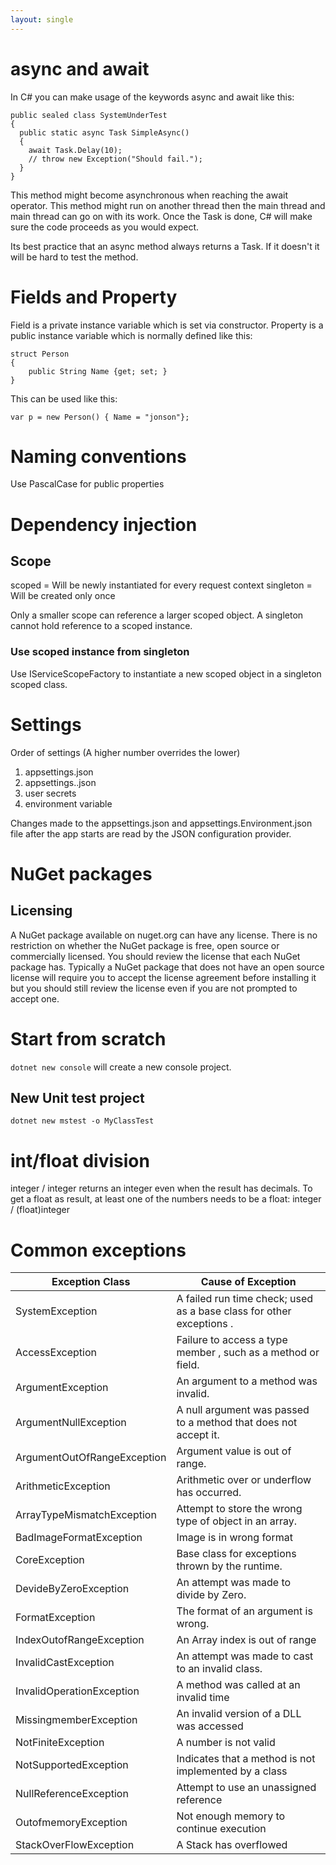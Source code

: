 ```yaml
---
layout: single
---
```


# async and await

In C# you can make usage of the keywords async and await like this:

```
public sealed class SystemUnderTest
{
  public static async Task SimpleAsync()
  {
    await Task.Delay(10);
    // throw new Exception("Should fail.");
  }
}
```

This method might become asynchronous when reaching the await operator. This method might run on another thread then the
main thread and main thread can go on with its work.
Once the Task is done, C# will make sure the code proceeds as you would expect.

Its best practice that an async method always returns a Task. If it doesn't it will be hard to test the method.

# Fields and Property

Field is a private instance variable which is set via constructor.
Property is a public instance variable which is normally defined like this:

```
struct Person
{
    public String Name {get; set; }
}
```

This can be used like this:

```
var p = new Person() { Name = "jonson"};

```

# Naming conventions

Use PascalCase for public properties

# Dependency injection

## Scope

scoped = Will be newly instantiated for every request context
singleton = Will be created only once

Only a smaller scope can reference a larger scoped object. A singleton cannot hold reference to a scoped instance.

### Use scoped instance from singleton

Use IServiceScopeFactory to instantiate a new scoped object in a singleton scoped class.

# Settings

Order of settings (A higher number overrides the lower)

1. appsettings.json
2. appsettings.<Environment>.json
3. user secrets
4. environment variable

Changes made to the appsettings.json and appsettings.Environment.json file after the app starts are read by the JSON
configuration provider.

# NuGet packages

## Licensing

A NuGet package available on nuget.org can have any license.
There is no restriction on whether the NuGet package is free, open source or commercially licensed.
You should review the license that each NuGet package has.
Typically a NuGet package that does not have an open source license will require you to accept the license agreement
before installing it but you should still review the license even if you are not prompted to accept one.

# Start from scratch

```dotnet new console```  will create a new console project.

## New Unit test project

```dotnet new mstest -o MyClassTest```

# int/float division

integer / integer returns an integer even when the result has decimals. To get a float as result, at least one of the
numbers needs to be a float: integer / (float)integer

# Common exceptions

| Exception Class |    Cause of Exception |
|------------------------------ | ---------------------- |
| SystemException               |    A failed run time check; used as a base class for other exceptions . |
| AccessException               |    Failure to access a type member , such as a method or field. |
| ArgumentException             |    An argument to a method was invalid. |
| ArgumentNullException         |    A null argument was passed to a method that does not accept it. |
| ArgumentOutOfRangeException   |    Argument value is out of range. |
| ArithmeticException           |    Arithmetic over or underflow has occurred. |
| ArrayTypeMismatchException    |    Attempt to store the wrong type of object in an array. |
| BadImageFormatException       |    Image is in wrong format |
| CoreException                 |    Base class for exceptions thrown by the runtime. |
| DevideByZeroException         |    An attempt was made to divide by Zero. |
| FormatException               |    The format of an argument is wrong. |
| IndexOutofRangeException      | An Array index is out of range |
| InvalidCastException          |    An attempt was made to cast to an invalid class. |
| InvalidOperationException     |    A method was called at an invalid time |
| MissingmemberException        |    An invalid version of a DLL was accessed |
| NotFiniteException            |    A number is not valid |
| NotSupportedException         |    Indicates that a method is not implemented by a class |
| NullReferenceException        |    Attempt to use an unassigned reference |
| OutofmemoryException          |    Not enough memory to continue execution |
| StackOverFlowException        |    A Stack has overflowed |